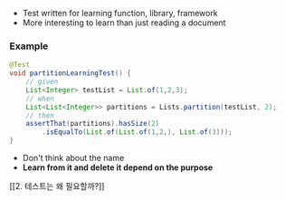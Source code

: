 - Test written for learning function, library, framework
- More interesting to learn than just reading a document
### Example
```java
@Test
void partitionLearningTest() {
	// given
	List<Integer> testList = List.of(1,2,3);
	// when
	List<List<Integer>> partitions = Lists.partition(testList, 2);
	// then
	assertThat(partitions).hasSize(2)
		.isEqualTo(List.of(List.of(1,2,), List.of(3)));
}
```
- Don't think about the name
- **Learn from it and delete it depend on the purpose**

[[2. 테스트는 왜 필요할까?]]